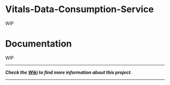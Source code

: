 # Vitals-Data-Consumption-Service

WIP

# Documentation

WIP

***

***Check the [Wiki](https://github.com/AlbertoPC13/Vitals-Data-Consumption-Service/wiki) to find more information about this project.*** 

***
